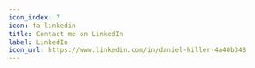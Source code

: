 ```yaml
---
icon_index: 7
icon: fa-linkedin
title: Contact me on LinkedIn
label: LinkedIn
icon_url: https://www.linkedin.com/in/daniel-hiller-4a40b348
---
```

